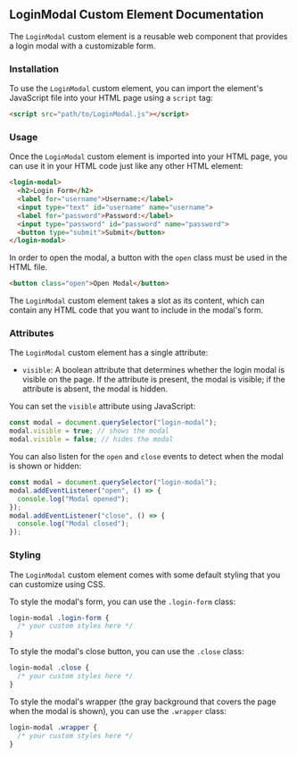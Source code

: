 ## LoginModal Custom Element Documentation

The `LoginModal` custom element is a reusable web component that provides a login modal with a customizable form.

### Installation

To use the `LoginModal` custom element, you can import the element's JavaScript file into your HTML page using a `script` tag:

```html
<script src="path/to/LoginModal.js"></script>
```

### Usage

Once the `LoginModal` custom element is imported into your HTML page, you can use it in your HTML code just like any other HTML element:

```html
<login-modal>
  <h2>Login Form</h2>
  <label for="username">Username:</label>
  <input type="text" id="username" name="username">
  <label for="password">Password:</label>
  <input type="password" id="password" name="password">
  <button type="submit">Submit</button>
</login-modal>
```
In order to open the modal, a button with the ```open``` class must be used in the HTML file.

```html
<button class="open">Open Modal</button>
```

The `LoginModal` custom element takes a slot as its content, which can contain any HTML code that you want to include in the modal's form.

### Attributes

The `LoginModal` custom element has a single attribute:

- `visible`: A boolean attribute that determines whether the login modal is visible on the page. If the attribute is present, the modal is visible; if the attribute is absent, the modal is hidden.

You can set the `visible` attribute using JavaScript:

```javascript
const modal = document.querySelector("login-modal");
modal.visible = true; // shows the modal
modal.visible = false; // hides the modal
```

You can also listen for the `open` and `close` events to detect when the modal is shown or hidden:

```javascript
const modal = document.querySelector("login-modal");
modal.addEventListener("open", () => {
  console.log("Modal opened");
});
modal.addEventListener("close", () => {
  console.log("Modal closed");
});
```

### Styling

The `LoginModal` custom element comes with some default styling that you can customize using CSS.

To style the modal's form, you can use the `.login-form` class:

```css
login-modal .login-form {
  /* your custom styles here */
}
```

To style the modal's close button, you can use the `.close` class:

```css
login-modal .close {
  /* your custom styles here */
}
```

To style the modal's wrapper (the gray background that covers the page when the modal is shown), you can use the `.wrapper` class:

```css
login-modal .wrapper {
  /* your custom styles here */
}
```

